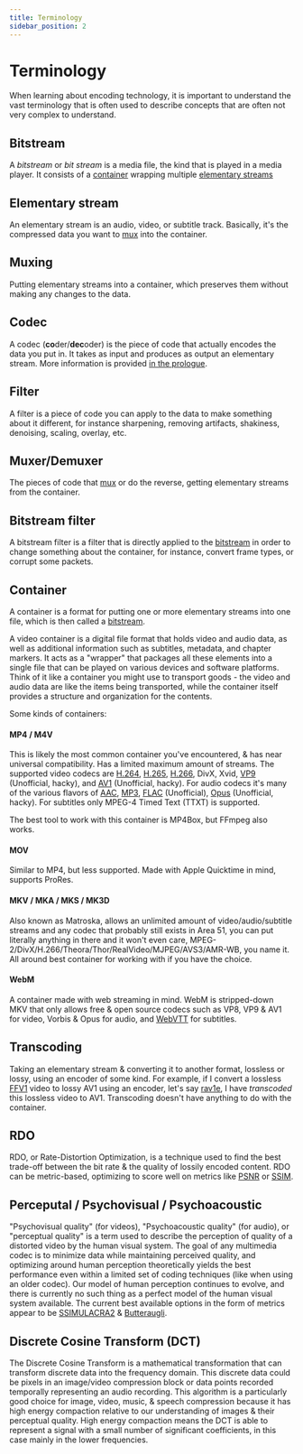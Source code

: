 ```yaml
---
title: Terminology
sidebar_position: 2
---
```


# Terminology
When learning about encoding technology, it is important to understand the vast terminology that is often used to describe concepts that are often not very complex to understand.

## Bitstream
A *bitstream* or *bit stream* is a media file, the kind that is played in a media player. It consists of a [container](#container) wrapping multiple [elementary streams](#elementary-stream)

## Elementary stream
An elementary stream is an audio, video, or subtitle track. Basically, it's the compressed data you want to [mux](#muxing) into the container.

## Muxing
Putting elementary streams into a container, which preserves them without making any changes to the data.

## Codec
A codec (**co**der/**dec**oder) is the piece of code that actually encodes the data you put in. It takes as input and produces as output an elementary stream. More information is provided [in the prologue](../introduction/prologue.md/#what-is-a-codec).

## Filter
A filter is a piece of code you can apply to the data to make something about it different, for instance sharpening, removing artifacts, shakiness, denoising, scaling, overlay, etc.

## Muxer/Demuxer
The pieces of code that [mux](#muxing) or do the reverse, getting elementary streams from the container.

## Bitstream filter
A bitstream filter is a filter that is directly applied to the [bitstream](#bitstream) in order to change something about the container, for instance, convert frame types, or corrupt some packets.

## Container
A container is a format for putting one or more elementary streams into one file, which is then called a [bitstream](#bitstream).

A video container is a digital file format that holds video and audio data, as well as additional information such as subtitles, metadata, and chapter markers. It acts as a "wrapper" that packages all these elements into a single file that can be played on various devices and software platforms. Think of it like a container you might use to transport goods - the video and audio data are like the items being transported, while the container itself provides a structure and organization for the contents.

Some kinds of containers:

#### MP4 / M4V

This is likely the most common container you've encountered, & has near universal compatibility. Has a limited maximum amount of streams. The supported video codecs are [H.264](../video/AVC.md), [H.265](../video/HEVC.md), [H.266](../video/VVC.md), DivX, Xvid, [VP9](../video/VP9.md) (Unofficial, hacky), and [AV1](../video/AV1.md) (Unofficial, hacky). For audio codecs it's many of the various flavors of [AAC](../audio/AAC.md), [MP3](../audio/MP3.md), [FLAC](../audio/FLAC.md) (Unofficial), [Opus](../audio/Opus.md) (Unofficial, hacky). For subtitles only MPEG-4 Timed Text (TTXT) is supported.

The best tool to work with this container is MP4Box, but FFmpeg also works.

#### MOV

Similar to MP4, but less supported. Made with Apple Quicktime in mind, supports ProRes.

#### MKV / MKA / MKS / MK3D

Also known as Matroska, allows an unlimited amount of video/audio/subtitle streams and any codec that probably still exists in Area 51, you can put literally anything in there and it won't even care, MPEG-2/DivX/H.266/Theora/Thor/RealVideo/MJPEG/AVS3/AMR-WB, you name it. All around best container for working with if you have the choice.

#### WebM

A container made with web streaming in mind. WebM is stripped-down MKV that only allows free & open source codecs such as VP8, VP9 & AV1 for video, Vorbis & Opus for audio, and [WebVTT](../subtitles/webvtt.md) for subtitles.

## Transcoding
Taking an elementary stream & converting it to another format, lossless or lossy, using an encoder of some kind. For example, if I convert a lossless [FFV1](../video/FFV1.md) video to lossy AV1 using an encoder, let's say [rav1e](../encoders/rav1e.md), I have *transcoded* this lossless video to AV1. Transcoding doesn't have anything to do with the container.

## RDO
RDO, or Rate-Distortion Optimization, is a technique used to find the best trade-off between the bit rate & the quality of lossily encoded content. RDO can be metric-based, optimizing to score well on metrics like [PSNR](../metrics/PSNR.md) or [SSIM](../metrics/SSIM.md).

## Perceputal / Psychovisual / Psychoacoustic
"Psychovisual quality" (for videos), "Psychoacoustic quality" (for audio), or "perceptual quality" is a term used to describe the perception of quality of a distorted video by the human visual system. The goal of any multimedia codec is to minimize data while maintaining perceived quality, and optimizing around human perception theoretically yields the best performance even within a limited set of coding techniques (like when using an older codec). Our model of human perception continues to evolve, and there is currently no such thing as a perfect model of the human visual system available. The current best available options in the form of metrics appear to be [SSIMULACRA2](../metrics/SSIMULACRA2.md) & [Butteraugli](../metrics/butteraugli.md).

## Discrete Cosine Transform (DCT)
The Discrete Cosine Transform is a mathematical transformation that can transform discrete data into the frequency domain. This discrete data could be pixels in an image/video compression block or data points recorded temporally representing an audio recording. This algorithm is a particularly good choice for image, video, music, & speech compression because it has high energy compaction relative to our understanding of images & their perceptual quality. High energy compaction means the DCT is able to represent a signal with a small number of significant coefficients, in this case mainly in the lower frequencies. 